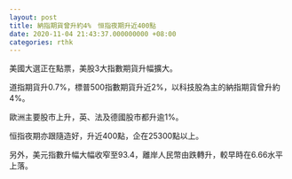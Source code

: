 ```yaml
---
layout: post
title: 納指期貨曾升約4%　恒指夜期升近400點
date: 2020-11-04 21:43:37.000000000 +08:00
categories: rthk
---
```


美國大選正在點票，美股3大指數期貨升幅擴大。

道指期貨升0.7%，標普500指數期貨升近2%，以科技股為主的納指期貨曾升約4%。

歐洲主要股市上升，英、法及德國股市都升逾1%。

恒指夜期亦跟隨造好，升近400點，企在25300點以上。

另外，美元指數升幅大幅收窄至93.4，離岸人民幣由跌轉升，較早時在6.66水平上落。
